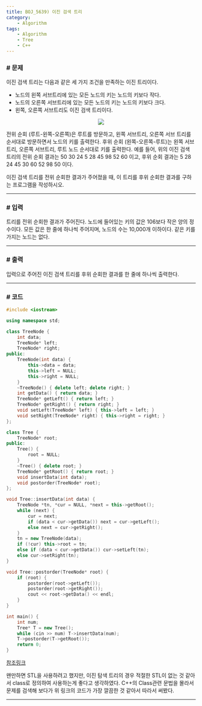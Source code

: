 ```yaml
---
title: BOJ_5639) 이진 검색 트리
category:
    - Algorithm
tags:
    - Algorithm
    - Tree
    - C++
---
```

### # 문제
이진 검색 트리는 다음과 같은 세 가지 조건을 만족하는 이진 트리이다.

- 노드의 왼쪽 서브트리에 있는 모든 노드의 키는 노드의 키보다 작다.
- 노드의 오른쪽 서브트리에 있는 모든 노드의 키는 노드의 키보다 크다.
- 왼쪽, 오른쪽 서브트리도 이진 검색 트리이다.

<center><img src="https://onlinejudgeimages.s3-ap-northeast-1.amazonaws.com/upload/images/bsearchtree.png"></center>

전위 순회 (루트-왼쪽-오른쪽)은 루트를 방문하고, 왼쪽 서브트리, 오른쪽 서브 트리를 순서대로 방문하면서 노드의 키를 출력한다. 후위 순회 (왼쪽-오른쪽-루트)는 왼쪽 서브트리, 오른쪽 서브트리, 루트 노드 순서대로 키를 출력한다. 예를 들어, 위의 이진 검색 트리의 전위 순회 결과는 50 30 24 5 28 45 98 52 60 이고, 후위 순회 결과는 5 28 24 45 30 60 52 98 50 이다.

이진 검색 트리를 전위 순회한 결과가 주어졌을 때, 이 트리를 후위 순회한 결과를 구하는 프로그램을 작성하시오.

---

### # 입력
트리를 전위 순회한 결과가 주어진다. 노드에 들어있는 키의 값은 106보다 작은 양의 정수이다. 모든 값은 한 줄에 하나씩 주어지며, 노드의 수는 10,000개 이하이다. 같은 키를 가지는 노드는 없다.

---

### # 출력
입력으로 주어진 이진 검색 트리를 후위 순회한 결과를 한 줄에 하나씩 출력한다.

---
### # 코드

```cpp
#include <iostream>

using namespace std;

class TreeNode {
	int data;
	TreeNode* left;
	TreeNode* right;
public:
	TreeNode(int data) {
		this->data = data;
		this->left = NULL;
		this->right = NULL;
	}
	~TreeNode() { delete left; delete right; }
	int getData() { return data; }
	TreeNode* getLeft() { return left; }
	TreeNode* getRight() { return right; }
	void setLeft(TreeNode* left) { this->left = left; }
	void setRight(TreeNode* right) { this->right = right; }
};

class Tree {
	TreeNode* root;
public:
	Tree() {
		root = NULL;
	}
	~Tree() { delete root; }
	TreeNode* getRoot() { return root; }
	void insertData(int data);
	void postorder(TreeNode* root);
};

void Tree::insertData(int data) {
	TreeNode *tn, *cur = NULL, *next = this->getRoot();
	while (next) {
		cur = next;
		if (data < cur->getData()) next = cur->getLeft();
		else next = cur->getRight();
	}
	tn = new TreeNode(data);
	if (!cur) this->root = tn;
	else if (data < cur->getData()) cur->setLeft(tn);
	else cur->setRight(tn);
}

void Tree::postorder(TreeNode* root) {
	if (root) {
		postorder(root->getLeft());
		postorder(root->getRight());
		cout << root->getData() << endl;
	}
}

int main() {
	int num;
	Tree* T = new Tree();
	while (cin >> num) T->insertData(num);
	T->postorder(T->getRoot());
	return 0;
}
```

[참조링크](https://numerok.tistory.com/131)

왠만하면 STL을 사용하려고 했지만, 이진 탐색 트리의 경우 적절한 STL이 없는 것 같아서 class로 정의하여 사용하는게 좋다고 생각하였다. C++의 Class관련 문법을 몰라서 문제를 검색해 보다가 위 링크의 코드가 가장 깔끔한 것 같아서 따라서 써봤다.

---

